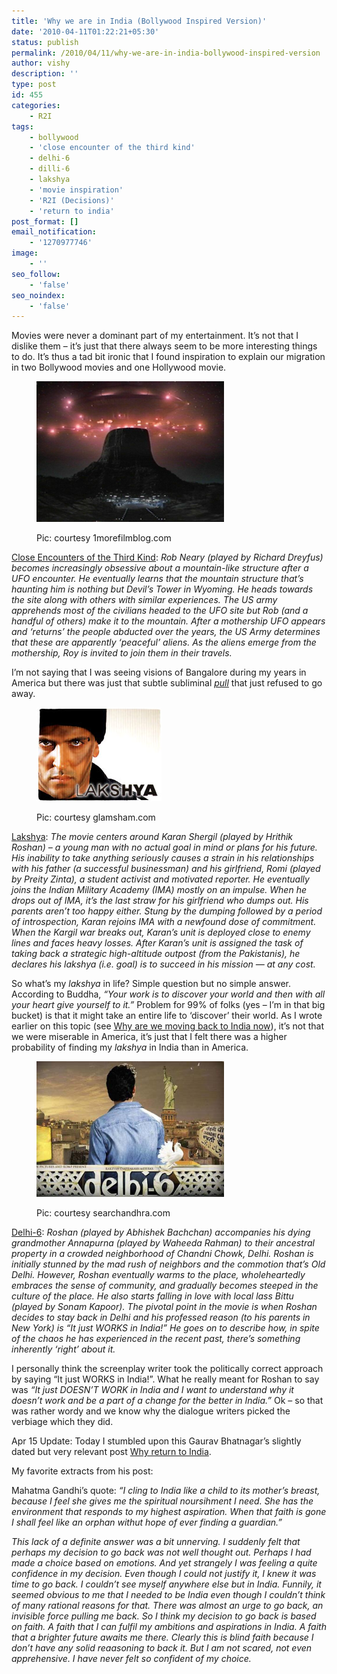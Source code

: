 ```yaml
---
title: 'Why we are in India (Bollywood Inspired Version)'
date: '2010-04-11T01:22:21+05:30'
status: publish
permalink: /2010/04/11/why-we-are-in-india-bollywood-inspired-version
author: vishy
description: ''
type: post
id: 455
categories: 
    - R2I
tags:
    - bollywood
    - 'close encounter of the third kind'
    - delhi-6
    - dilli-6
    - lakshya
    - 'movie inspiration'
    - 'R2I (Decisions)'
    - 'return to india'
post_format: []
email_notification:
    - '1270977746'
image:
    - ''
seo_follow:
    - 'false'
seo_noindex:
    - 'false'
---
```

Movies were never a dominant part of my entertainment. It’s not that I dislike them – it’s just that there always seem to be more interesting things to do. It’s thus a tad bit ironic that I found inspiration to explain our migration in two Bollywood movies and one Hollywood movie.

<figure aria-describedby="caption-attachment-1742" class="wp-caption alignleft" id="attachment_1742" style="width: 300px">

[![](../../../../uploads/2010/04/close_encounters_1morefilmblog_com.jpg "close_encounters_1morefilmblog_com")](http://www.ulaar.com/wp-content/uploads/2010/04/close_encounters_1morefilmblog_com.jpg)<figcaption class="wp-caption-text" id="caption-attachment-1742">Pic: courtesy 1morefilmblog.com</figcaption></figure>

[Close Encounters of the Third Kind](http://en.wikipedia.org/wiki/Close_Encounters_of_the_Third_Kind): *Rob Neary (played by Richard Dreyfus) becomes increasingly obsessive about a mountain-like structure after a UFO encounter. He eventually learns that the mountain structure that’s haunting him is nothing but Devil’s Tower in Wyoming. He heads towards the site along with others with similar experiences. The US army apprehends most of the civilians headed to the UFO site but Rob (and a handful of others) make it to the mountain. After a mothership UFO appears and ‘returns’ the people abducted over the years, the US Army determines that these are apparently ‘peaceful’ aliens. As the aliens emerge from the mothership, Roy is invited to join them in their travels.*

I’m not saying that I was seeing visions of Bangalore during my years in America but there was just that subtle subliminal *<span style="text-decoration: underline;">pull</span>* that just refused to go away.

<figure aria-describedby="caption-attachment-1743" class="wp-caption alignright" id="attachment_1743" style="width: 200px">

[![](../../../../uploads/2010/04/lakshya_glamsham_com.jpg "lakshya_glamsham_com")](http://www.ulaar.com/wp-content/uploads/2010/04/lakshya_glamsham_com.jpg)<figcaption class="wp-caption-text" id="caption-attachment-1743">Pic: courtesy glamsham.com</figcaption></figure>

[Lakshya](http://en.wikipedia.org/wiki/Lakshya_(film)): *The movie centers around Karan Shergil (played by Hrithik Roshan) – a young man with no actual goal in mind or plans for his future. His inability to take anything seriously causes a strain in his relationships with his father (a successful businessman) and his girlfriend, Romi (played by Preity Zinta), a student activist and motivated reporter. He eventually joins the Indian Military Academy (IMA) mostly on an impulse. When he drops out of IMA, it’s the last straw for his girlfriend who dumps out. His parents aren’t too happy either. Stung by the dumping followed by a period of introspection, Karan rejoins IMA with a newfound dose of commitment. When the Kargil war breaks out, Karan’s unit is deployed close to enemy lines and faces heavy losses. After Karan’s unit is assigned the task of taking back a strategic high-altitude outpost (from the Pakistanis), he declares his lakshya (i.e. goal) is to succeed in his mission — at any cost.*

So what’s my *lakshya* in life? Simple question but no simple answer. According to Buddha, *“Your work is to discover your world and then with all your heart give yourself to it.”* Problem for 99% of folks (yes – I’m in that big bucket) is that it might take an entire life to ‘discover’ their world. As I wrote earlier on this topic (see [Why are we moving back to India now](http://ulaar.wordpress.com/2008/06/02/why-are-we-moving-back-to-india/)), it’s not that we were miserable in America, it’s just that I felt there was a higher probability of finding my *lakshya* in India than in America.

<figure aria-describedby="caption-attachment-1744" class="wp-caption alignleft" id="attachment_1744" style="width: 300px">

[![](../../../../uploads/2010/04/delhi-6_searchandhra_com.jpg "delhi-6_searchandhra_com")](http://www.ulaar.com/wp-content/uploads/2010/04/delhi-6_searchandhra_com.jpg)<figcaption class="wp-caption-text" id="caption-attachment-1744">Pic: courtesy searchandhra.com</figcaption></figure>

[Delhi-6](http://en.wikipedia.org/wiki/Delhi-6): *Roshan (played by Abhishek Bachchan) accompanies his dying grandmother Annapurna (played by Waheeda Rahman) to their ancestral property in a crowded neighborhood of Chandni Chowk, Delhi. Roshan is initially stunned by the mad rush of neighbors and the commotion that’s Old Delhi. However, Roshan eventually warms to the place, wholeheartedly embraces the sense of community, and gradually becomes steeped in the culture of the place. He also starts falling in love with local lass Bittu (played by Sonam Kapoor). The pivotal point in the movie is when Roshan decides to stay back in Delhi and his professed reason (to his parents in New York) is “It just WORKS in India!” He goes on to describe how, in spite of the chaos he has experienced in the recent past, there’s something inherently ‘right’ about it.*

I personally think the screenplay writer took the politically correct approach by saying “It just WORKS in India!”. What he really meant for Roshan to say was *“It just DOESN’T WORK in India and I want to understand why it doesn’t work and be a part of a change for the better in India.”* Ok – so that was rather wordy and we know why the dialogue writers picked the verbiage which they did.

Apr 15 Update: Today I stumbled upon this Gaurav Bhatnagar’s slightly dated but very relevant post [Why return to India](http://www.newdelhitimes.org/archives/2004/10/why_return_to_i.html).

My favorite extracts from his post:

Mahatma Gandhi’s quote: *“I cling to India like a child to its mother’s breast, because I feel she gives me the spiritual noursihment I need. She has the environment that responds to my highest aspiration. When that faith is gone I shall feel like an orphan withut hope of ever finding a guardian.”*

*This lack of a definite answer was a bit unnerving. I suddenly felt that perhaps my decision to go back was not well thought out. Perhaps I had made a choice based on emotions. And yet strangely I was feeling a quite confidence in my decision. Even though I could not justify it, I knew it was time to go back. I couldn’t see myself anywhere else but in India. Funnily, it seemed obvious to me that I needed to be India even though I couldn’t think of many rational reasons for that. There was almost an urge to go back, an invisible force pulling me back. So I think my decision to go back is based on faith. A faith that I can fulfil my ambitions and aspirations in India. A faith that a brighter future awaits me there. Clearly this is blind faith because I don’t have any solid reaasoning to back it. But I am not scared, not even apprehensive. I have never felt so confident of my choice.*